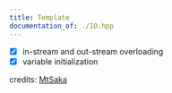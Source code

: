 ```yaml
---
title: Template
documentation_of: ./IO.hpp
---
```


- [x] in-stream and out-stream overloading
- [x] variable initialization

credits: [MtSaka](https://github.com/MtSaka/library)